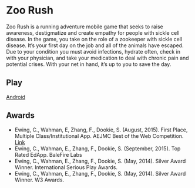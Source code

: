 # Zoo Rush
Zoo Rush is a running adventure mobile game that seeks to raise awareness, destigmatize and create empathy for people with sickle cell disease. In the game, you take on the role of a zookeeper with sickle cell disease. It’s your first day on the job and all of the animals have escaped. Due to your condition you must avoid infections, hydrate often, check in with your physician, and take your medication to deal with chronic pain and potential crises. With your net in hand, it’s up to you to save the day.

## Play
[Android](https://play.google.com/store/apps/details?id=edu.miami.zoorush)

## Awards
+ Ewing, C., Wahman, E, Zhang, F., Dookie, S. (August, 2015). First Place, Multiple Class/Institutional App. AEJMC Best of the Web Competition. [Link](https://web.archive.org/web/20160721085217/http://www.mtsujournalism.org/bow/winners.html)
+ Ewing, C., Wahman, E., Zhang, F., Dookie, S. (September, 2015). Top Rated EdApp. BaleFire Labs
+ Ewing, C., Wahman, E., Zhang, F., Dookie, S. (May, 2014). Silver Award Winner. International Serious Play Awards.
+ Ewing, C., Wahman, E., Zhang, F., Dookie, S. (May, 2014). Silver Award Winner. W3 Awards.
